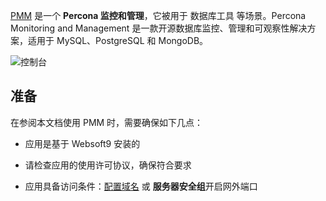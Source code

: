 [PMM](https://www.percona.com/) 是一个 **Percona 监控和管理**，它被用于 数据库工具  等场景。Percona Monitoring and Management 是一款开源数据库监控、管理和可观察性解决方案，适用于 MySQL、PostgreSQL 和 MongoDB。


![控制台](https://libs.websoft9.com/Websoft9/DocsPicture/zh/pmm/pmm-dashboard-websoft9.png)


## 准备

在参阅本文档使用 PMM 时，需要确保如下几点：

- 应用是基于 Websoft9 安装的

- 请检查应用的使用许可协议，确保符合要求

- 应用具备访问条件：[配置域名](./domain-set) 或 **服务器安全组**开启网外端口
